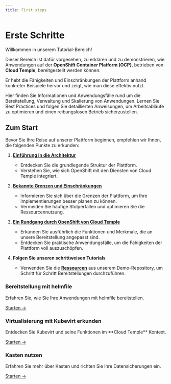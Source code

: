 ```yaml
---
title: First steps
---
```


# Erste Schritte

Willkommen in unserem Tutorial-Bereich!

Dieser Bereich ist dafür vorgesehen, zu erklären und zu demonstrieren, wie Anwendungen auf der **OpenShift Container Platform (OCP)**, betrieben von **Cloud Temple**, bereitgestellt werden können.

Er hebt die Fähigkeiten und Einschränkungen der Plattform anhand konkreter Beispiele hervor und zeigt, wie man diese effektiv nutzt.

Hier finden Sie Informationen und Anwendungsfälle rund um die Bereitstellung, Verwaltung und Skalierung von Anwendungen. Lernen Sie Best Practices und folgen Sie detaillierten Anweisungen, um Arbeitsabläufe zu optimieren und einen reibungslosen Betrieb sicherzustellen.

## Zum Start

Bevor Sie Ihre Reise auf unserer Plattform beginnen, empfehlen wir Ihnen, die folgenden Punkte zu erkunden:

1. [**Einführung in die Architektur**](../concepts.md#architecture-générale-de-la-plateforme)
   - Entdecken Sie die grundlegende Struktur der Plattform.
   - Verstehen Sie, wie sich OpenShift mit den Diensten von Cloud Temple integriert.

2. [**Bekannte Grenzen und Einschränkungen**](../concepts.md)
   - Informieren Sie sich über die Grenzen der Plattform, um Ihre Implementierungen besser planen zu können.
   - Vermeiden Sie häufige Stolperfallen und optimieren Sie die Ressourcennutzung.

3. [**Ein Rundgang durch OpenShift von Cloud Temple**](../quickstart.md)
   - Erkunden Sie ausführlich die Funktionen und Merkmale, die an unsere Bereitstellung angepasst sind.
   - Entdecken Sie praktische Anwendungsfälle, um die Fähigkeiten der Plattform voll auszuschöpfen.

4. **Folgen Sie unseren schrittweisen Tutorials**
   - Verwenden Sie die [**Ressourcen**](https://github.com/Cloud-Temple/product-openshift-how-to/tree/main) aus unserem Demo-Repository, um Schritt für Schritt Bereitstellungen durchzuführen.

<div class="card-grid">
  <div class="card">
    <h3>Bereitstellung mit helmfile</h3>
    <p>Erfahren Sie, wie Sie Ihre Anwendungen mit helmfile bereitstellen.</p>
    <a href="tutorials/deploy-through-helmfile" class="card-link">Starten &rarr;</a>
  </div>
  <div class="card">
    <h3>Virtualisierung mit Kubevirt erkunden</h3>
    <p>Entdecken Sie Kubevirt und seine Funktionen im **Cloud Temple** Kontext.</p>
    <a href="tutorials/deploy-vm-with-kubevirt" class="card-link">Starten &rarr;</a>
  </div>
  <div class="card">
    <h3>Kasten nutzen</h3>
    <p>Erfahren Sie mehr über Kasten und richten Sie Ihre Datensicherungen ein.</p>
    <a href="tutorials/using-kasten" class="card-link">Starten &rarr;</a>
  </div>
</div>
